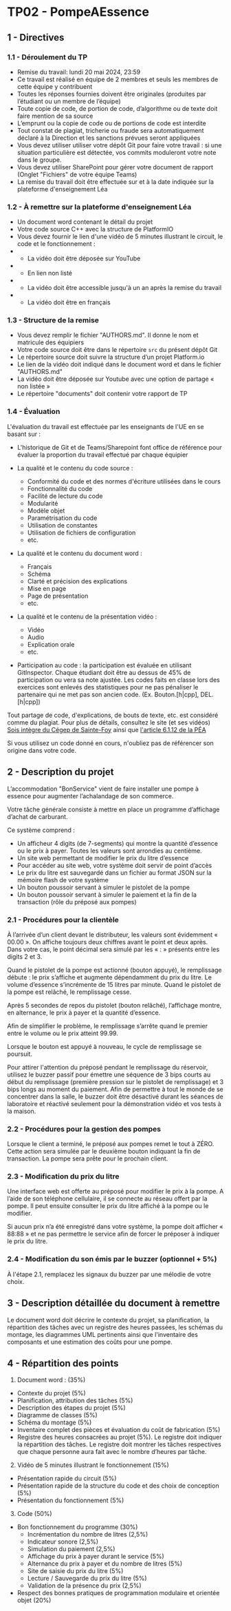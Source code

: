 # TP02 - PompeAEssence

## 1 - Directives

### 1.1 - Déroulement du TP

- Remise du travail: lundi 20 mai 2024, 23:59
- Ce travail est réalisé en équipe de 2 membres et seuls les membres de cette équipe y contribuent
- Toutes les réponses fournies doivent être originales (produites par l’étudiant ou un membre de l’équipe)
- Toute copie de code, de portion de code, d’algorithme ou de texte doit faire mention de sa source
- L’emprunt ou la copie de code ou de portions de code est interdite
- Tout constat de plagiat, tricherie ou fraude sera automatiquement déclaré à la Direction et les sanctions prévues seront appliquées
- Vous devez utiliser utiliser votre dépôt Git pour faire votre travail : si une situation particulière est détectée, vos commits moduleront votre note dans le groupe.
- Vous devez utiliser SharePoint pour gérer votre document de rapport (Onglet "Fichiers" de votre équipe Teams)
- La remise du travail doit être effectuée sur et à la date indiquée sur la plateforme d'enseignement Léa

### 1.2 - À remettre sur la plateforme d'enseignement Léa

- Un document word contenant le détail du projet
- Votre code source C++ avec la structure de PlatformIO
- Vous devez fournir le lien d'une vidéo de 5 minutes illustrant le circuit, le code et le fonctionnement :
-  - La vidéo doit être déposée sur YouTube
-  - En lien non listé
-  - La vidéo doit être accessible jusqu'à un an après la remise du travail
-  - La vidéo doit être en français

### 1.3 - Structure de la remise

- Vous devez remplir le fichier "AUTHORS.md". Il donne le nom et matricule des équipiers
- Votre code source doit être dans le répertoire ```src``` du présent dépôt Git
- Le répertoire source doit suivre la structure d’un projet Platform.io
- Le lien de la vidéo doit indiqué dans le document word et dans le fichier "AUTHORS.md"
- La vidéo doit être déposée sur Youtube avec une option de partage « non listée »
- Le répertoire "documents" doit contenir votre rapport de TP


### 1.4 - Évaluation

L'évaluation du travail est effectuée par les enseignants de l'UE en se basant sur :

- L'historique de Git et de Teams/Sharepoint font office de référence pour évaluer la proportion du travail effectué par chaque équipier

- La qualité et le contenu du code source :

  - Conformité du code et des normes d'écriture utilisées dans le cours
  - Fonctionnalité du code
  - Facilité de lecture du code
  - Modularité
  - Modèle objet
  - Paramétrisation du code
  - Utilisation de constantes
  - Utilisation de fichiers de configuration
  - etc.

- La qualité et le contenu du document word :
  
  - Français
  - Schéma
  - Clarté et précision des explications
  - Mise en page
  - Page de présentation
  - etc.

- La qualité et le contenu de la présentation vidéo :

  - Vidéo
  - Audio
  - Explication orale
  - etc.

- Participation au code : la participation est évaluée en utilisant GitInspector. Chaque étudiant doit être au dessus de 45% de participation ou vera sa note ajustée. Les codes faits en classe lors des exercices sont enlevés des statistiques pour ne pas pénaliser le partenaire qui ne met pas son ancien code. (Ex. Bouton.\[h|cpp], DEL.\[h|cpp])

Tout partage de code, d'explications, de bouts de texte, etc. est considéré comme du plagiat. Pour plus de détails, consultez le site (et ses vidéos) [Sois intègre du Cégep de Sainte-Foy](http://csfoy.ca/soisintegre) ainsi que [l'article 6.1.12 de la PÉA](https://www.csfoy.ca/fileadmin/documents/notre_cegep/politiques_et_reglements/5.9_PolitiqueEvaluationApprentissages_2019.pdf)

Si vous utilisez un code donné en cours, n'oubliez pas de référencer son origine dans votre code.

## 2 - Description du projet

L’accommodation "BonService" vient de faire installer une pompe à essence pour augmenter l’achalandage de son commerce.

Votre tâche générale consiste à mettre en place un programme d’affichage d’achat de carburant.

Ce système comprend :

- Un afficheur 4 digits (de 7-segments) qui montre la quantité d’essence ou le prix à payer. Toutes les valeurs sont arrondies au centième.
- Un site web permettant de modifier le prix du litre d’essence
- Pour accéder au site web, votre système doit servir de point d’accès
- Le prix du litre est sauvegardé dans un fichier au format JSON sur la mémoire flash de votre système
- Un bouton poussoir servant à simuler le pistolet de la pompe
- Un bouton poussoir servant à simuler le paiement et la fin de la transaction (rôle du préposé aux pompes)

### 2.1 - Procédures pour la clientèle

À l’arrivée d’un client devant le distributeur, les valeurs sont évidemment « 00.00 ». On affiche toujours deux chiffres avant le point et deux après. Dans votre cas, le point décimal sera simulé par les « : » présents entre les digits 2 et 3.

Quand le pistolet de la pompe est actionné (bouton appuyé), le remplissage débute : le prix s’affiche et augmente dépendamment du prix du litre. Le volume d’essence s’incrémente de 15 litres par minute.
Quand le pistolet de la pompe est relâché, le remplissage cesse.

Après 5 secondes de repos du pistolet (bouton relâché), l’affichage montre, en alternance, le prix à payer et la quantité d’essence.

Afin de simplifier le problème, le remplissage s’arrête quand le premier entre le volume ou le prix atteint 99.99.

Lorsque le bouton est appuyé à nouveau, le cycle de remplissage se poursuit.

Pour attirer l'attention du préposé pendant le remplissage du réservoir, utilisez le buzzer passif pour émettre une séquence de 3 bips courts au début du remplissage (première pression sur le pistolet de remplissage) et 3 bips longs au moment du paiement. Afin de permettre à tout le monde de se concentrer dans la salle, le buzzer doit être désactivé durant les séances de laboratoire et réactivé seulement pour la démonstration vidéo et vos tests à la maison.

### 2.2 - Procédures pour la gestion des pompes

Lorsque le client a terminé, le préposé aux pompes remet le tout à ZÉRO. Cette action sera simulée par le deuxième bouton indiquant la fin de transaction. La pompe sera prête pour le prochain client.

### 2.3 - Modification du prix du litre

Une interface web est offerte au préposé pour modifier le prix à la pompe. A l’aide de son téléphone cellulaire, il se connecte au réseau offert par la pompe. Il peut ensuite consulter le prix du litre affiché à la pompe ou le modifier.

Si aucun prix n’a été enregistré dans votre système, la pompe doit afficher « 88:88 » et ne pas permettre le service afin de forcer le préposer à indiquer le prix du litre.

### 2.4 - Modification du son émis par le buzzer (optionnel + 5%)

À l'étape 2.1, remplacez les signaux du buzzer par une mélodie de votre choix.

## 3 - Description détaillée du document à remettre

Le document word doit décrire le contexte du projet, sa planification, la répartition des tâches avec un registre des heures passées, les schémas du montage, les diagrammes UML pertinents ainsi que l'inventaire des composants et une estimation des coûts pour une pompe.

## 4 - Répartition des points

1. Document word : (35%)
  - Contexte du projet (5%)
  - Planification, attribution des tâches (5%)
  - Description des étapes du projet (5%)
  - Diagramme de classes (5%)
  - Schéma du montage (5%)
  - Inventaire complet des pièces et évaluation du coût de fabrication (5%)
  - Registre des heures consacrées au projet (5%). Le registre doit indiquer la répartition des tâches. Le registre doit montrer les tâches respectives que chaque personne aura fait avec le nombre d’heures par tâche.

2. Vidéo de 5 minutes illustrant le fonctionnement (15%)
  - Présentation rapide du circuit (5%)
  - Présentation rapide de la structure du code et des choix de conception (5%)
  - Présentation du fonctionnement (5%)

3. Code (50%)
  - Bon fonctionnement du programme (30%)
    - Incrémentation du nombre de litres (2,5%)
    - Indicateur sonore (2,5%)
    - Simulation du paiement (2,5%)
    - Affichage du prix à payer durant le service (5%)
    - Alternance du prix à payer et du nombre de litres (5%)
    - Site de saisie du prix du litre (5%)
    - Lecture / Sauvegarde du prix du litre (5%)
    - Validation de la présence du prix (2,5%)
  - Respect des bonnes pratiques de programmation modulaire et orientée objet (20%)
